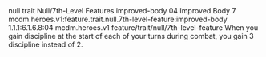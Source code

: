 <ability>
  <metadata>
    <class>null</class>
    <feature_type>trait</feature_type>
    <file_dpath>Null/7th-Level Features</file_dpath>
    <item_id>improved-body</item_id>
    <item_index>04</item_index>
    <item_name>Improved Body</item_name>
    <level>7</level>
    <scc>mcdm.heroes.v1:feature.trait.null.7th-level-feature:improved-body</scc>
    <scdc>1.1.1:6.1.6.8:04</scdc>
    <source>mcdm.heroes.v1</source>
    <type>feature/trait/null/7th-level-feature</type>
  </metadata>
  <effects>
    <effect type="mundane">When you gain discipline at the start of each of your turns during combat, you gain 3 discipline instead of 2.</effect>
  </effects>
</ability>
